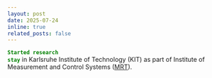```yaml
---
layout: post
date: 2025-07-24
inline: true
related_posts: false
---
```


**<code style="color : green">Started research stay</code>** in Karlsruhe Institute of Technology (KIT) as part of Institute of Measurement and Control Systems ([MRT](https://www.mrt.kit.edu/english/index.php)).
